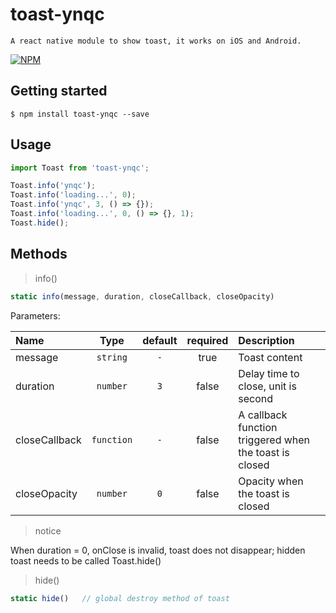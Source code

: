 # toast-ynqc
    
    A react native module to show toast, it works on iOS and Android.
    
[![NPM](https://nodei.co/npm/toast-ynqc.png)](https://nodei.co/npm/toast-ynqc/)

## Getting started

`$ npm install toast-ynqc --save`

##  Usage
```javascript
import Toast from 'toast-ynqc';

Toast.info('ynqc');
Toast.info('loading...', 0);
Toast.info('ynqc', 3, () => {});
Toast.info('loading...', 0, () => {}, 1);
Toast.hide();
```

## Methods

> info()

```javascript
static info(message, duration, closeCallback, closeOpacity)
```

Parameters:

| Name  | Type     | default  | required | Description |
| :---- | :------: | :------: | :------: | :--- |
| message | `string`   | `-` | true | Toast content |
| duration | `number`   | `3` | false | Delay time to close, unit is second |
| closeCallback | `function`   | `-` | false| A callback function triggered when the toast is closed |
| closeOpacity | `number`   | `0` | false | Opacity when the toast is closed |

>notice

When duration = 0, onClose is invalid, toast does not disappear; hidden toast needs to be called Toast.hide()

> hide()

```javascript
static hide()   // global destroy method of toast
```

